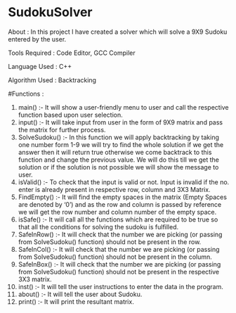 # SudokuSolver
About : In this project I have created a solver which will solve a 9X9 Sudoku entered by the user.

Tools Required : Code Editor, GCC Compiler

Language Used : C++

Algorithm Used : Backtracking

#Functions :
01. main() :- It will show a user-friendly menu to user and call the respective function based upon user selection.
02. input() :- It will take input from user in the form of 9X9 matrix and pass the matrix for further process.
03. SolveSudoku() :- In this function we will apply backtracking by taking one number form 1-9 we will try to find the whole solution if we get the answer then it will return true otherwise we come backtrack to this function and change the previous value. We will do this till we get the solution or if the solution is not possible we will show the message to user.
04. isValid() :- To check that the input is valid or not. Input is invalid if the no. enter is already present in respective row, column and 3X3 Matrix.
05. FindEmpty() :- It will find the empty spaces in the matrix (Empty Spaces are denoted by ‘0’) and as the row and column is passed by reference we will get the row number and column number of the empty space.
06. isSafe() :- It will call all the functions which are required to be true so that all the conditions for solving the sudoku is fulfilled.
07. SafeInRow() :- It will check that the number we are picking (or passing from SolveSudoku() function) should not be present in the row.
08. SafeInCol() :- It will check that the number we are picking (or passing from SolveSudoku() function) should not be present in the column.
09. SafeInBox() :- It will check that the number we are picking (or passing from SolveSudoku() function) should not be present in the respective 3X3 matrix.
10. inst() :- It will tell the user instructions to enter the data in the program.
11. about() :- It will tell the user about Sudoku.
12. print() :- It will print the resultant matrix.
